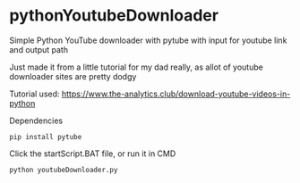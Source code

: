 # pythonYoutubeDownloader

Simple Python YouTube downloader with pytube with input for youtube link and output path

Just made it from a little tutorial for my dad really, as allot of youtube downloader sites are pretty dodgy 

Tutorial used: https://www.the-analytics.club/download-youtube-videos-in-python

Dependencies 
```
pip install pytube
```

Click the startScript.BAT file, or run it in CMD 
```
python youtubeDownloader.py
```
